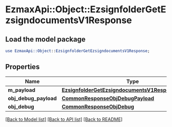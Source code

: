 # EzmaxApi::Object::EzsignfolderGetEzsigndocumentsV1Response

## Load the model package
```perl
use EzmaxApi::Object::EzsignfolderGetEzsigndocumentsV1Response;
```

## Properties
Name | Type | Description | Notes
------------ | ------------- | ------------- | -------------
**m_payload** | [**EzsignfolderGetEzsigndocumentsV1ResponseMPayload**](EzsignfolderGetEzsigndocumentsV1ResponseMPayload.md) |  | 
**obj_debug_payload** | [**CommonResponseObjDebugPayload**](CommonResponseObjDebugPayload.md) |  | [optional] 
**obj_debug** | [**CommonResponseObjDebug**](CommonResponseObjDebug.md) |  | [optional] 

[[Back to Model list]](../README.md#documentation-for-models) [[Back to API list]](../README.md#documentation-for-api-endpoints) [[Back to README]](../README.md)


